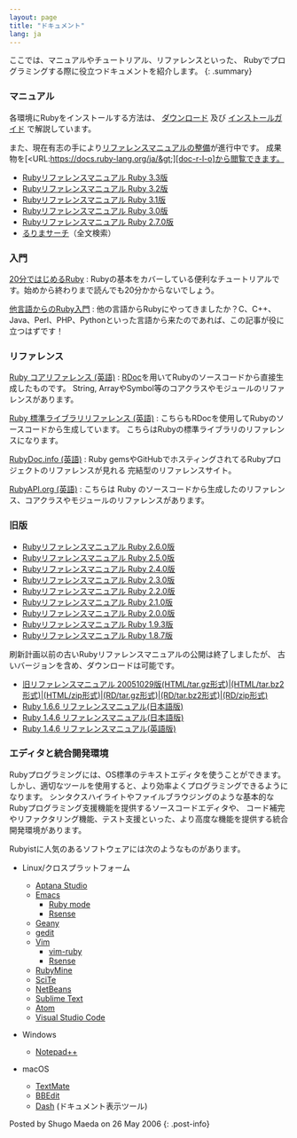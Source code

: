 ```yaml
---
layout: page
title: "ドキュメント"
lang: ja
---
```


ここでは、マニュアルやチュートリアル、リファレンスといった、
Rubyでプログラミングする際に役立つドキュメントを紹介します。
{: .summary}

### マニュアル

各環境にRubyをインストールする方法は、 [ダウンロード][downloads] 及び [インストールガイド][installation] で解説しています。

また、現在有志の手により[リファレンスマニュアルの整備][rurema-wiki]が進行中です。
成果物を[&lt;URL:https://docs.ruby-lang.org/ja/&gt;][doc-r-l-o]から閲覧できます。

* [Rubyリファレンスマニュアル Ruby 3.3版][man-33]
* [Rubyリファレンスマニュアル Ruby 3.2版][man-32]
* [Rubyリファレンスマニュアル Ruby 3.1版][man-31]
* [Rubyリファレンスマニュアル Ruby 3.0版][man-30]
* [Rubyリファレンスマニュアル Ruby 2.7.0版][man-270]
* [るりまサーチ][man-search]（全文検索）

### 入門

[20分ではじめるRuby](/ja/documentation/quickstart/)
: Rubyの基本をカバーしている便利なチュートリアルです。始めから終わりまで読んでも20分かからないでしょう。

[他言語からのRuby入門](/ja/documentation/ruby-from-other-languages/)
: 他の言語からRubyにやってきましたか？C、C++、Java、Perl、PHP、Pythonといった言語から来たのであれば、この記事が役に立つはずです！

### リファレンス

[Ruby コアリファレンス (英語)](http://www.ruby-doc.org/core/)
: [RDoc](https://ruby.github.io/rdoc/)を用いてRubyのソースコードから直接生成したものです。
  String, ArrayやSymbol等のコアクラスやモジュールのリファレンスがあります。

[Ruby 標準ライブラリリファレンス (英語)](http://www.ruby-doc.org/stdlib/)
: こちらもRDocを使用してRubyのソースコードから生成しています。
  こちらはRubyの標準ライブラリのリファレンスになります。

[RubyDoc.info (英語)](http://www.rubydoc.info/)
: Ruby gemsやGitHubでホスティングされてるRubyプロジェクトのリファレンスが見れる
  完結型のリファレンスサイト。

[RubyAPI.org (英語)][rubyapi-org]
: こちらは Ruby のソースコードから生成したのリファレンス、コアクラスやモジュールのリファレンスがあります。

### 旧版

* [Rubyリファレンスマニュアル Ruby 2.6.0版][man-260]
* [Rubyリファレンスマニュアル Ruby 2.5.0版][man-250]
* [Rubyリファレンスマニュアル Ruby 2.4.0版][man-240]
* [Rubyリファレンスマニュアル Ruby 2.3.0版][man-230]
* [Rubyリファレンスマニュアル Ruby 2.2.0版][man-220]
* [Rubyリファレンスマニュアル Ruby 2.1.0版][man-210]
* [Rubyリファレンスマニュアル Ruby 2.0.0版][man-200]
* [Rubyリファレンスマニュアル Ruby 1.9.3版][man-193]
* [Rubyリファレンスマニュアル Ruby 1.8.7版][man-187]

刷新計画以前の古いRubyリファレンスマニュアルの公開は終了しましたが、
古いバージョンを含め、ダウンロードは可能です。

* [旧リファレンスマニュアル
  20051029版(HTML/tar.gz形式)][old-man-html-gz]\|[(HTML/tar.bz2形式)][old-man-html-bz2]\|[(HTML/zip形式)][old-man-html-zip]\|[(RD/tar.gz形式)][old-man-rd-gz]\|[(RD/tar.bz2形式)][old-man-rd-bz2]\|[(RD/zip形式)][old-man-rd-zip]
* [Ruby 1.6.6 リファレンスマニュアル(日本語版)][man-166-ja]
* [Ruby 1.4.6 リファレンスマニュアル(日本語版)][man-146-ja]
* [Ruby 1.4.6 リファレンスマニュアル(英語版)][man-146-en]

### エディタと統合開発環境

Rubyプログラミングには、OS標準のテキストエディタを使うことができます。
しかし、適切なツールを使用すると、より効率よくプログラミングできるようになります。
シンタクスハイライトやファイルブラウジングのような基本的なRubyプログラミング支援機能を提供するソースコードエディタや、
コード補完やリファクタリング機能、テスト支援といった、より高度な機能を提供する統合開発環境があります。

Rubyistに人気のあるソフトウェアには次のようなものがあります。

* Linux/クロスプラットフォーム
  * [Aptana Studio][19]
  * [Emacs][20]
    * [Ruby mode][21]
    * [Rsense][22]
  * [Geany][23]
  * [gedit][24]
  * [Vim][25]
    * [vim-ruby][26]
    * [Rsense][22]
  * [RubyMine][27]
  * [SciTe][28]
  * [NetBeans][36]
  * [Sublime Text][37]
  * [Atom][atom]
  * [Visual Studio Code][vscode]

* Windows
  * [Notepad++][29]

* macOS
  * [TextMate][32]
  * [BBEdit][33]
  * [Dash][39] (ドキュメント表示ツール)

Posted by Shugo Maeda on 26 May 2006
{: .post-info}



[rurema-wiki]: https://github.com/rurema/doctree/wiki
[doc-r-l-o]: https://docs.ruby-lang.org/ja/
[man-187]: https://docs.ruby-lang.org/ja/1.8.7/doc/index.html
[man-193]: https://docs.ruby-lang.org/ja/1.9.3/doc/index.html
[man-200]: https://docs.ruby-lang.org/ja/2.0.0/doc/index.html
[man-210]: https://docs.ruby-lang.org/ja/2.1.0/doc/index.html
[man-220]: https://docs.ruby-lang.org/ja/2.2.0/doc/index.html
[man-230]: https://docs.ruby-lang.org/ja/2.3.0/doc/index.html
[man-240]: https://docs.ruby-lang.org/ja/2.4.0/doc/index.html
[man-250]: https://docs.ruby-lang.org/ja/2.5.0/doc/index.html
[man-260]: https://docs.ruby-lang.org/ja/2.6.0/doc/index.html
[man-270]: https://docs.ruby-lang.org/ja/2.7.0/doc/index.html
[man-30]: https://docs.ruby-lang.org/ja/3.0/doc/index.html
[man-31]: https://docs.ruby-lang.org/ja/3.1/doc/index.html
[man-32]: https://docs.ruby-lang.org/ja/3.2/doc/index.html
[man-33]: https://docs.ruby-lang.org/ja/3.3/doc/index.html
[man-search]: https://docs.ruby-lang.org/ja/search/
[man-xz]: https://cache.ruby-lang.org/pub/ruby/doc/ruby-refm-1.9.3-dynamic-20120829.tar.xz
[man-gz]: https://cache.ruby-lang.org/pub/ruby/doc/ruby-refm-1.9.3-dynamic-20120829.tar.gz
[man-zip]: https://cache.ruby-lang.org/pub/ruby/doc/ruby-refm-1.9.3-dynamic-20120829.zip
[man-187-chm]: https://cache.ruby-lang.org/pub/ruby/doc/ruby-refm-1.8.7-20120829.chm
[man-193-chm]: https://cache.ruby-lang.org/pub/ruby/doc/ruby-refm-1.9.3-20120829.chm
[old-man-html-gz]: https://cache.ruby-lang.org/pub/ruby/doc/ruby-man-ja-html-20051029.tar.gz
[old-man-html-bz2]: https://cache.ruby-lang.org/pub/ruby/doc/ruby-man-ja-html-20051029.tar.bz2
[old-man-html-zip]: https://cache.ruby-lang.org/pub/ruby/doc/ruby-man-ja-html-20051029.zip
[old-man-rd-gz]: https://cache.ruby-lang.org/pub/ruby/doc/ruby-man-ja-rd-20051029.tar.gz
[old-man-rd-bz2]: https://cache.ruby-lang.org/pub/ruby/doc/ruby-man-ja-rd-20051029.tar.bz2
[old-man-rd-zip]: https://cache.ruby-lang.org/pub/ruby/doc/ruby-man-ja-rd-20051029.zip
[man-166-ja]: https://cache.ruby-lang.org/pub/ruby/doc/ruby-man-ja-1.6.6-20011225-rd.tar.gz
[man-146-ja]: https://cache.ruby-lang.org/pub/ruby/doc/ruby-man-1.4.6-jp.tar.gz
[man-146-en]: https://cache.ruby-lang.org/pub/ruby/doc/ruby-man-1.4.6.tar.gz

[rubyapi-org]: https://rubyapi.org/
[19]: http://www.aptana.com/
[20]: http://www.gnu.org/software/emacs/
[21]: http://www.emacswiki.org/emacs/RubyMode
[22]: http://rsense.github.io/
[23]: http://www.geany.org/
[24]: http://projects.gnome.org/gedit/screenshots.html
[25]: http://www.vim.org/
[26]: https://github.com/vim-ruby/vim-ruby
[27]: http://www.jetbrains.com/ruby/
[28]: http://www.scintilla.org/SciTE.html
[29]: http://notepad-plus-plus.org/
[32]: http://macromates.com/
[33]: https://www.barebones.com/products/bbedit/
[36]: https://netbeans.org/
[37]: http://www.sublimetext.com/
[39]: http://kapeli.com/dash
[atom]: https://atom.io/
[vscode]: https://code.visualstudio.com/
[downloads]: /ja/downloads/
[installation]: /ja/documentation/installation/
